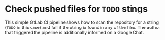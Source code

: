 # Check pushed files for `TODO` stings

This simple GitLab CI pipeline shows how to scan the repository for a string (`TODO` in this case)
and fail if the string is found in any of the files. The author that triggered the pipeline is additionally informed on a Google Chat.
